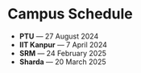 # Campus Schedule  

- **PTU** — 27 August 2024  
- **IIT Kanpur** — 7 April 2024  
- **SRM** — 24 February 2025  
- **Sharda** — 20 March 2025  
